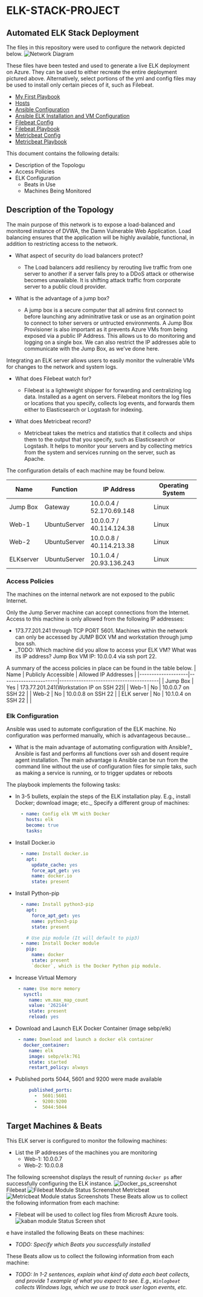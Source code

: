 # ELK-STACK-PROJECT
## Automated ELK Stack Deployment

The files in this repository were used to configure the network depicted below.
![Network Diagram](https://github.com/iphdealor/ELK-STACK-PROJECT/blob/main/NET-DIAGRAM.jpg)

These files have been tested and used to generate a live ELK deployment on Azure. They can be used to either recreate the entire deployment pictured above. Alternatively, select portions of the yml and config files may be used to install only certain pieces of it, such as Filebeat.

 * [My First Playbook](https://github.com/iphdealor/ELK-STACK-PROJECT/blob/main/pentest.yml "My First Playbook")
* [Hosts](https://github.com/iphdealor/ELK-STACK-PROJECT/blob/main/hosts.yml)
* [Ansible Configuration](https://github.com/iphdealor/ELK-STACK-PROJECT/blob/main/ansible.cfg "Ansible Configuration File")
* [Ansible ELK Installation and VM Configuration](https://github.com/iphdealor/ELK-STACK-PROJECT/blob/main/install-elk.yml "ELK Installation and VM Configuration file")
* [Filebeat Config](https://github.com/iphdealor/ELK-STACK-PROJECT/blob/main/filebeat-configuration.yml "Filebeat Configuration File")
* [Filebeat Playbook](https://github.com/iphdealor/ELK-STACK-PROJECT/blob/main/filebeat-playbook.yml "Filebeat Playbook")
* [Metricbeat Config](https://github.com/iphdealor/ELK-STACK-PROJECT/blob/main/metricbeat-configuration.yml "Metricbeat Configuration File")
* [Metricbeat Playbook](https://github.com/iphdealor/ELK-STACK-PROJECT/blob/main/metricbeat-playbook.yml "Metricbeat Playbook")

This document contains the following details:
- Description of the Topologu
- Access Policies
- ELK Configuration
  - Beats in Use
  - Machines Being Monitored
## Description of the Topology  

The main purpose of this network is to expose a load-balanced and monitored instance of DVWA, the Damn Vulnerable Web Application.
Load balancing ensures that the application will be highly available, functional, in addition to restricting access to the network.

- What aspect of security do load balancers protect?
  - The Load balancers add resiliency by rerouting live traffic from one server to another if a server falls prey to a DDoS attack or otherwise becomes unavailable. It is shifting attack traffic from corporate server to a public cloud provider. 

- What is the advantage of a jump box?
  -  A jump box is a secure computer that all admins first connect to before launching any adminitrative task or use as an orgination point to connect to toher servers or untructed environments. A Jump Box Provisioner is also important as it prevents Azure VMs from being exposed via a public IP Address. This allows us to do monitoring and logging on a single box. We can also restrict the IP addresses able to communicate with the Jump Box, as we've done here.

Integrating an ELK server allows users to easily monitor the vulnerable VMs for changes to the network and system logs.

- What does Filebeat watch for?
  - Filebeat is a lightweight shipper for forwarding and centralizing log data. Installed as a agent on servers. Filebeat monitors the log files or locations that you specify, collects log events, and forwards them either to Elasticsearch or Logstash for indexing.
 
- What does Metricbeat record?
  - Metricbeat takes the metrics and statistics that it collects and ships them to the output that you specify, such as Elasticsearch or Logstash. It helps to monitor your servers and by collecting metrics from the system and services running on the server, such as Apache. 

The configuration details of each machine may be found below.

| Name              | Function        | IP Address               | Operating System   |
|-------------------|-----------------|--------------------------|--------------------|
| Jump Box          | Gateway         | 10.0.0.4 / 52.170.69.148 | Linux              |
| Web-1             | UbuntuServer    | 10.0.0.7 / 40.114.124.38 | Linux              |
| Web-2             | UbuntuServer    | 10.0.0.8 / 40.114.213.38 | Linux              |
| ELKserver         | UbuntuServer    | 10.1.0.4 / 20.93.136.243 | Linux              |

### Access Policies

The machines on the internal network are not exposed to the public Internet. 

Only the Jump Server machine can accept connections from the Internet. Access to this machine is only allowed from the following IP addresses:
- 173.77.201.241 through TCP PORT 5601.
Machines within the network can only be accessed by JUMP BOX VM and workstation through jump box ssh.
- _TODO: Which machine did you allow to access your ELK VM? What was its IP address? Jump Box VM IP: 10.0.0.4 via ssh port 22. 

A summary of the access policies in place can be found in the table below.
|        Name        |  Publicly Accessible  |          Allowed IP Addresses           |
|--------------------|-----------------------|-----------------------------------------|
| Jump Box           | Yes                   | 173.77.201.241(Workstation IP on SSH 22)|
| Web-1              | No                    | 10.0.0.7 on SSH 22                      |
| Web-2              | No                    | 10.0.0.8 on SSH 22                      |
| ELK server         | No                    | 10.1.0.4 on SSH 22                      |
|           

### Elk Configuration

Ansible was used to automate configuration of the ELK machine. No configuration was performed manually, which is advantageous because...
- What is the main advantage of automating configuration with Ansible?_
Ansible is fast and performs all functions over ssh and dosent require agent installation. The main advantage is Ansible can be run from the command line without the use of configuration files for  simple taks, such as making a service is running, or to trigger updates or reboots

The playbook implements the following tasks:
-  In 3-5 bullets, explain the steps of the ELK installation play. E.g., install Docker; download image; etc._
Specify a different group of machines:
      ```yaml
        - name: Config elk VM with Docker
          hosts: elk
          become: true
          tasks:
      ```
  - Install Docker.io
      ```yaml
        - name: Install docker.io
          apt:
            update_cache: yes
            force_apt_get: yes
            name: docker.io
            state: present
      ``` 
  - Install Python-pip
      ```yaml
        - name: Install python3-pip
          apt:
            force_apt_get: yes
            name: python3-pip
            state: present

          # Use pip module (It will default to pip3)
        - name: Install Docker module
          pip:
            name: docker
            state: present
            `docker`, which is the Docker Python pip module.
      ``` 
  - Increase Virtual Memory
      ```yaml
       - name: Use more memory
         sysctl:
           name: vm.max_map_count
           value: '262144'
           state: present
           reload: yes
      ```
  - Download and Launch ELK Docker Container (image sebp/elk)
      ```yaml
       - name: Download and launch a docker elk container
         docker_container:
           name: elk
           image: sebp/elk:761
           state: started
           restart_policy: always
      ```
  - Published ports 5044, 5601 and 9200 were made available
      ```yaml
           published_ports:
             -  5601:5601
             -  9200:9200
             -  5044:5044   
 
 ## Target Machines & Beats  
This ELK server is configured to monitor the following machines:

- List the IP addresses of the machines you are monitoring
  - Web-1: 10.0.0.7
  - Web-2: 10.0.0.8
  
The following screenshot displays the result of running `docker ps` after successfully configuring the ELK instance.
![Docker_ps_screenshot](https://github.com/iphdealor/ELK-STACK-PROJECT/blob/main/elk-docker-vm.jpg)
Filebeat 
![Filebeat Module Status Screenshot](https://github.com/iphdealor/ELK-STACK-PROJECT/blob/main/filebeat-elkvm-image.jpg)
Metricbeat
![Metricbeat Module status Screenshots](https://github.com/iphdealor/ELK-STACK-PROJECT/blob/main/metric-beat-docker-image.jpg)
These Beats allow us to collect the following information from each machine:
- Filebeat will be used to collect log files from Microsft Azure tools.
![kaban module Status Screen shot](https://github.com/iphdealor/ELK-STACK-PROJECT/blob/main/kibana-vm-screenshot.jpg)

e have installed the following Beats on these machines:
- _TODO: Specify which Beats you successfully installed_

These Beats allow us to collect the following information from each machine:
- _TODO: In 1-2 sentences, explain what kind of data each beat collects, and provide 1 example of what you expect to see. E.g., `Winlogbeat` collects Windows logs, which we use to track user logon events, etc._

